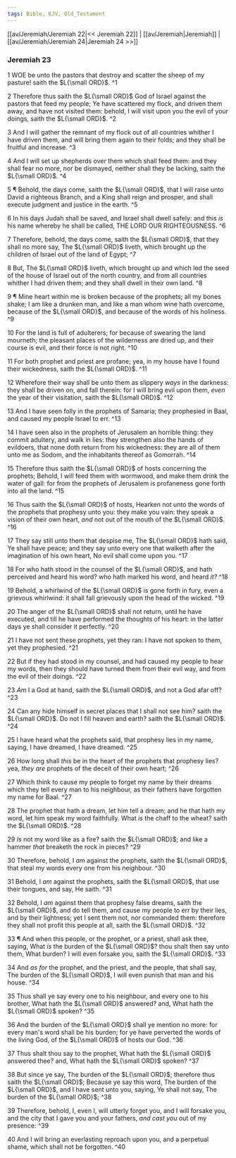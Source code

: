 ```yaml
---
tags: Bible, KJV, Old_Testament
---
```


[[av/Jeremiah/Jeremiah 22|<< Jeremiah 22]] | [[av/Jeremiah|Jeremiah]] | [[av/Jeremiah/Jeremiah 24|Jeremiah 24 >>]]

### Jeremiah 23

1 WOE be unto the pastors that destroy and scatter the sheep of my pasture! saith the $L{\small ORD}$. ^1

2 Therefore thus saith the $L{\small ORD}$ God of Israel against the pastors that feed my people; Ye have scattered my flock, and driven them away, and have not visited them: behold, I will visit upon you the evil of your doings, saith the $L{\small ORD}$. ^2

3 And I will gather the remnant of my flock out of all countries whither I have driven them, and will bring them again to their folds; and they shall be fruitful and increase. ^3

4 And I will set up shepherds over them which shall feed them: and they shall fear no more, nor be dismayed, neither shall they be lacking, saith the $L{\small ORD}$. ^4

5 ¶ Behold, the days come, saith the $L{\small ORD}$, that I will raise unto David a righteous Branch, and a King shall reign and prosper, and shall execute judgment and justice in the earth. ^5

6 In his days Judah shall be saved, and Israel shall dwell safely: and this _is_ his name whereby he shall be called, THE LORD OUR RIGHTEOUSNESS. ^6

7 Therefore, behold, the days come, saith the $L{\small ORD}$, that they shall no more say, The $L{\small ORD}$ liveth, which brought up the children of Israel out of the land of Egypt; ^7

8 But, The $L{\small ORD}$ liveth, which brought up and which led the seed of the house of Israel out of the north country, and from all countries whither I had driven them; and they shall dwell in their own land. ^8

9 ¶ Mine heart within me is broken because of the prophets; all my bones shake; I am like a drunken man, and like a man whom wine hath overcome, because of the $L{\small ORD}$, and because of the words of his holiness. ^9

10 For the land is full of adulterers; for because of swearing the land mourneth; the pleasant places of the wilderness are dried up, and their course is evil, and their force _is_ not right. ^10

11 For both prophet and priest are profane; yea, in my house have I found their wickedness, saith the $L{\small ORD}$. ^11

12 Wherefore their way shall be unto them as slippery _ways_ in the darkness: they shall be driven on, and fall therein: for I will bring evil upon them, _even_ the year of their visitation, saith the $L{\small ORD}$. ^12

13 And I have seen folly in the prophets of Samaria; they prophesied in Baal, and caused my people Israel to err. ^13

14 I have seen also in the prophets of Jerusalem an horrible thing: they commit adultery, and walk in lies: they strengthen also the hands of evildoers, that none doth return from his wickedness: they are all of them unto me as Sodom, and the inhabitants thereof as Gomorrah. ^14

15 Therefore thus saith the $L{\small ORD}$ of hosts concerning the prophets; Behold, I will feed them with wormwood, and make them drink the water of gall: for from the prophets of Jerusalem is profaneness gone forth into all the land. ^15

16 Thus saith the $L{\small ORD}$ of hosts, Hearken not unto the words of the prophets that prophesy unto you: they make you vain: they speak a vision of their own heart, _and_ not out of the mouth of the $L{\small ORD}$. ^16

17 They say still unto them that despise me, The $L{\small ORD}$ hath said, Ye shall have peace; and they say unto every one that walketh after the imagination of his own heart, No evil shall come upon you. ^17

18 For who hath stood in the counsel of the $L{\small ORD}$, and hath perceived and heard his word? who hath marked his word, and heard _it?_ ^18

19 Behold, a whirlwind of the $L{\small ORD}$ is gone forth in fury, even a grievous whirlwind: it shall fall grievously upon the head of the wicked. ^19

20 The anger of the $L{\small ORD}$ shall not return, until he have executed, and till he have performed the thoughts of his heart: in the latter days ye shall consider it perfectly. ^20

21 I have not sent these prophets, yet they ran: I have not spoken to them, yet they prophesied. ^21

22 But if they had stood in my counsel, and had caused my people to hear my words, then they should have turned them from their evil way, and from the evil of their doings. ^22

23 _Am_ I a God at hand, saith the $L{\small ORD}$, and not a God afar off? ^23

24 Can any hide himself in secret places that I shall not see him? saith the $L{\small ORD}$. Do not I fill heaven and earth? saith the $L{\small ORD}$. ^24

25 I have heard what the prophets said, that prophesy lies in my name, saying, I have dreamed, I have dreamed. ^25

26 How long shall _this_ be in the heart of the prophets that prophesy lies? yea, _they_ _are_ prophets of the deceit of their own heart; ^26

27 Which think to cause my people to forget my name by their dreams which they tell every man to his neighbour, as their fathers have forgotten my name for Baal. ^27

28 The prophet that hath a dream, let him tell a dream; and he that hath my word, let him speak my word faithfully. What _is_ the chaff to the wheat? saith the $L{\small ORD}$. ^28

29 _Is_ not my word like as a fire? saith the $L{\small ORD}$; and like a hammer _that_ breaketh the rock in pieces? ^29

30 Therefore, behold, I _am_ against the prophets, saith the $L{\small ORD}$, that steal my words every one from his neighbour. ^30

31 Behold, I _am_ against the prophets, saith the $L{\small ORD}$, that use their tongues, and say, He saith. ^31

32 Behold, I _am_ against them that prophesy false dreams, saith the $L{\small ORD}$, and do tell them, and cause my people to err by their lies, and by their lightness; yet I sent them not, nor commanded them: therefore they shall not profit this people at all, saith the $L{\small ORD}$. ^32

33 ¶ And when this people, or the prophet, or a priest, shall ask thee, saying, What _is_ the burden of the $L{\small ORD}$? thou shalt then say unto them, What burden? I will even forsake you, saith the $L{\small ORD}$. ^33

34 And _as_ _for_ the prophet, and the priest, and the people, that shall say, The burden of the $L{\small ORD}$, I will even punish that man and his house. ^34

35 Thus shall ye say every one to his neighbour, and every one to his brother, What hath the $L{\small ORD}$ answered? and, What hath the $L{\small ORD}$ spoken? ^35

36 And the burden of the $L{\small ORD}$ shall ye mention no more: for every man's word shall be his burden; for ye have perverted the words of the living God, of the $L{\small ORD}$ of hosts our God. ^36

37 Thus shalt thou say to the prophet, What hath the $L{\small ORD}$ answered thee? and, What hath the $L{\small ORD}$ spoken? ^37

38 But since ye say, The burden of the $L{\small ORD}$; therefore thus saith the $L{\small ORD}$; Because ye say this word, The burden of the $L{\small ORD}$, and I have sent unto you, saying, Ye shall not say, The burden of the $L{\small ORD}$; ^38

39 Therefore, behold, I, even I, will utterly forget you, and I will forsake you, and the city that I gave you and your fathers, _and_ _cast_ _you_ out of my presence: ^39

40 And I will bring an everlasting reproach upon you, and a perpetual shame, which shall not be forgotten. ^40
